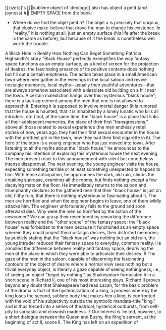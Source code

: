 [[zizek]]'s [[📜sublime object of ideology]] also has object a petit (and joyness)
#🐠 EMPTY SPACE from the book: 
- Where do we find the objet petit a? The objet a is precisely that surplus, that elusive make-believe that drove the man to change his existence. In "reality," it is nothing at all, just an empty surface (his life after the break is the same as before), but because of it the break is nonetheless well worth the trouble.

A Black Hole in Reality How Nothing Can Beget Something Patricia Highsmith's story "Black House" perfectly exemplifies the way fantasy space functions as an empty surface, as a kind of screen for the projection of desires: the fascinating presence of its positive contents does nothing but fill out a certain emptiness. The action takes place in a small American town where men gather in the evenings in the local saloon and revive nostalgic memories, local myths—usually their youthful adventures—that are always somehow associated with a desolate old building on a hill near the town. A certain malediction hangs over this mysterious "black house"; there is a tacit agreement among the men that one is not allowed to approach it. Entering it is supposed to involve mortal danger (it is rumored that the house is haunted, that it is inhabited by a lonely lunatic who kills all intruders, etc.) but, at the same time, the "black house" is a place that links all their adolescent memories, the place of their first "transgressions," above all those related to sexual experience (the men endlessly retell stories of how, years ago, they had their first sexual encounter in the house with the prettiest girl in the town, how they had their first cigarette in it). The hero of the story is a young engineer who has just moved into town. After listening to all the myths about the "black house," he announces to the company his intention of exploring this mysterious house the next evening. The men present react to this announcement with silent but nonetheless intense disapproval. The next evening, the young engineer visits the house, expecting something terrible or at least something unexpected to happen to him. With tense anticipation, he approaches the dark, old ruin, climbs the creaking staircase, examines all the rooms, but finds nothing except a few decaying mats on the floor. He immediately returns to the saloon and triumphantly declares to the gathered men that their "black house" is just an old, filthy ruin, that there is nothing mysterious or fascinating about it. The men are horrified and when the engineer begins to leave, one of them wildly attacks him. The engineer unfortunately falls to the ground and soon afterward dies. Why were the men so horrified by the action of the newcomer? We can grasp their resentment by remarking the difference between reality and the ''other scene" of the fantasy space: the "black house" was forbidden to the men because it functioned as an empty space wherein they could project theirnostalgic desires, their distorted memories; by publicly stating that the "black house" was nothing but an old ruin, the young intruder reduced their fantasy space to everyday, common reality. He annulled the difference between reality and fantasy space, depriving the men of the place in which they were able to articulate their desires. 6 The gaze of the men in the saloon, capable of discerning the fascinating contours of the object of desire where a normal view sees nothing but a trivial everyday object, is literally a gaze capable of seeing nothingness, i.e., of seeing an object "begot by nothing," as Shakespeare formulated it in a short scene in Richard II, one of his most interesting plays. Richard II proves beyond any doubt that Shakespeare had read Lacan, for the basic problem of the drama is that of the hystericization of a king, a process whereby the king loses the second, sublime body that makes him a king, is confronted with the void of his subjectivity outside the symbolic mandate-title "king," and is thus forced into a series of theatrical, hysterical outbursts, from self-pity to sarcastic and clownish madness. 7 Our interest is limited, however, to a short dialogue between the Queen and Bushy, the King's servant, at the beginning of act II, scene II. The King has left on an expedition of